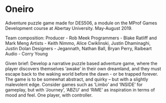 # Oneiro
Adventure puzzle game made for DES506, a module on the MProf Games Development course at Abertay University.  May-August 2019.

Team composition:
Producer - Rob Meek
Programmers - Blake Ratliff and Mark Meng
Artists - Keith Nimmo, Alice Cwiklinski, Justin Dhaminaghi, Justin Dolan
Designers - Jegannath, Nathan Ball, Bryan Perry, Raibeart
Audio - Corry Young

Given brief:
Develop a narrative puzzle based adventure game, where the player discovers themselves ‘awake’ in their own dreamland, and they must escape back to the waking world before the dawn -  or be trapped forever.
The game is to be somewhat abstract, and quirky – but with a slightly malevolent edge. 
Consider games such as ‘Limbo’ and ‘INSIDE’ for gameplay, but with ‘Journey’, ‘ABZU’ and ‘RiME’ as inspiration in terms of mood and feel.
One player, with controller.

